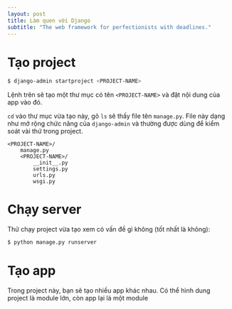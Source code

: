 ```yaml
---
layout: post
title: Làm quen với Django
subtitle: "The web framework for perfectionists with deadlines."
---
```

# Tạo project
```bash
$ django-admin startproject <PROJECT-NAME>
```
Lệnh trên sẽ tạo một thư mục có tên `<PROJECT-NAME>` và đặt nội dung của app vào đó.

`cd` vào thư mục vừa tạo này, gõ `ls` sẽ thấy file tên `manage.py`. File này dạng như mở rộng chức năng của `django-admin` và thường được dùng để kiểm soát vài thứ trong project.

```
<PROJECT-NAME>/
    manage.py
    <PROJECT-NAME>/
        __init__.py
        settings.py
        urls.py
        wsgi.py

```

# Chạy server

Thử chạy project vừa tạo xem có vấn đề gì không (tốt nhất là không):

```bash
$ python manage.py runserver
```

# Tạo app
Trong project này, bạn sẽ tạo nhiều app khác nhau. Có thể hình dung project là module lớn, còn app lại là một module 
